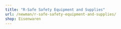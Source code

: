 ```yaml
---
title: "R-Safe Safety Equipment and Supplies"
url: /newman/r-safe-safety-equipment-and-supplies/
shop: Eisenwaren
---
```

